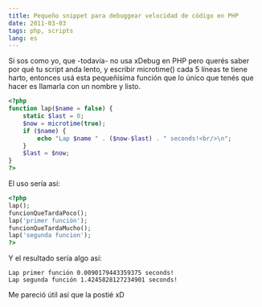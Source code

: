 ```yaml
---
title: Pequeño snippet para debuggear velocidad de código en PHP
date: 2011-03-03
tags: php, scripts
lang: es
---
```

Si sos como yo, que -todavía- no usa xDebug en PHP pero querés saber por qué tu script anda lento, y escribir microtime() cada 5 líneas te tiene harto, entonces usá esta pequeñísima función que lo único que tenés que hacer es llamarla con un nombre y listo.

```php
<?php
function lap($name = false) {
	static $last = 0;
	$now = microtime(true);
	if ($name) {
		echo "Lap $name " . ($now-$last) . " seconds!<br/>\n";
	}
	$last = $now;
}
?>
```

El uso sería así:

```php
<?php
lap();
funcionQueTardaPoco();
lap('primer función');
funcionQueTardaMucho();
lap('segunda funcion');
?>
```

Y el resultado sería algo así:

```
Lap primer función 0.0090179443359375 seconds!
Lap segunda función 1.4245828127234901 seconds!
```

Me pareció útil así que la postié xD

